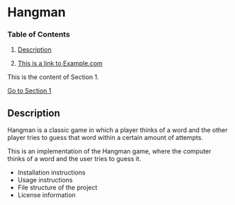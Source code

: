 # Hangman

### Table of Contents
1. <a href="#Description">Description</a>

2. <a href="https://www.example.com">This is a link to Example.com</a>


<p>This is the content of Section 1.</p>
<a href="#section1">Go to Section 1</a>

<h2 id="Description">Description</h2>
Hangman is a classic game in which a player thinks of a word and the other player tries to guess that word within a certain amount of attempts.

This is an implementation of the Hangman game, where the computer thinks of a word and the user tries to guess it. 


- Installation instructions
- Usage instructions
- File structure of the project
- License information
